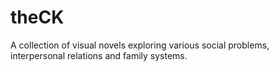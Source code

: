 # theCK
A collection of visual novels exploring various social problems, interpersonal relations and family systems.
